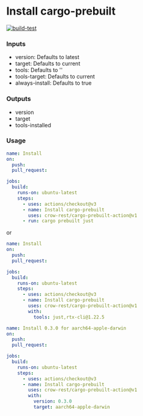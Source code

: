 
# Install cargo-prebuilt

[![build-test](https://github.com/crow-rest/cargo-prebuilt-action/actions/workflows/test.yml/badge.svg)](https://github.com/crow-rest/cargo-prebuilt-action/actions/workflows/test.yml)

### Inputs

- version: Defaults to latest
- target: Defaults to current
- tools: Defaults to ''
- tools-target: Defaults to current
- always-install: Defaults to true

### Outputs

- version
- target
- tools-installed

### Usage

```yaml
name: Install
on:
  push:
  pull_request:

jobs:
  build:
    runs-on: ubuntu-latest
    steps:
      - uses: actions/checkout@v3
      - name: Install cargo-prebuilt
        uses: crow-rest/cargo-prebuilt-action@v1
      - run: cargo prebuilt just
```
or
```yaml
name: Install
on:
  push:
  pull_request:

jobs:
  build:
    runs-on: ubuntu-latest
    steps:
      - uses: actions/checkout@v3
      - name: Install cargo-prebuilt
        uses: crow-rest/cargo-prebuilt-action@v1
        with:
          tools: just,rtx-cli@1.22.5
```

```yaml
name: Install 0.3.0 for aarch64-apple-darwin
on:
  push:
  pull_request:

jobs:
  build:
    runs-on: ubuntu-latest
    steps:
      - uses: actions/checkout@v3
      - name: Install cargo-prebuilt
        uses: crow-rest/cargo-prebuilt-action@v1
        with:
          version: 0.3.0
          target: aarch64-apple-darwin
```
